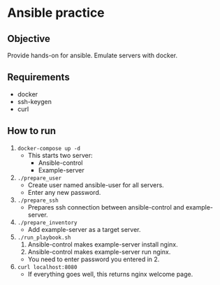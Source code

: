 # Ansible practice

## Objective

Provide hands-on for ansible.
Emulate servers with docker.

## Requirements

- docker
- ssh-keygen
- curl

## How to run

1. `docker-compose up -d`
    - This starts two server:
        - Ansible-control
        - Example-server
2. `./prepare_user`
    - Create user named ansible-user for all servers.
    - Enter any new password.
3. `./prepare_ssh`
    - Prepares ssh connection between ansible-control and example-server.
4. `./prepare_inventory`
    - Add example-server as a target server.
5. `./run_playbook.sh`
    1. Ansible-control makes example-server install nginx.
    2. Ansible-control makes example-server run nginx.
    - You need to enter password you entered in 2.
6. `curl localhost:8080`
    - If everything goes well, this returns nginx welcome page.
